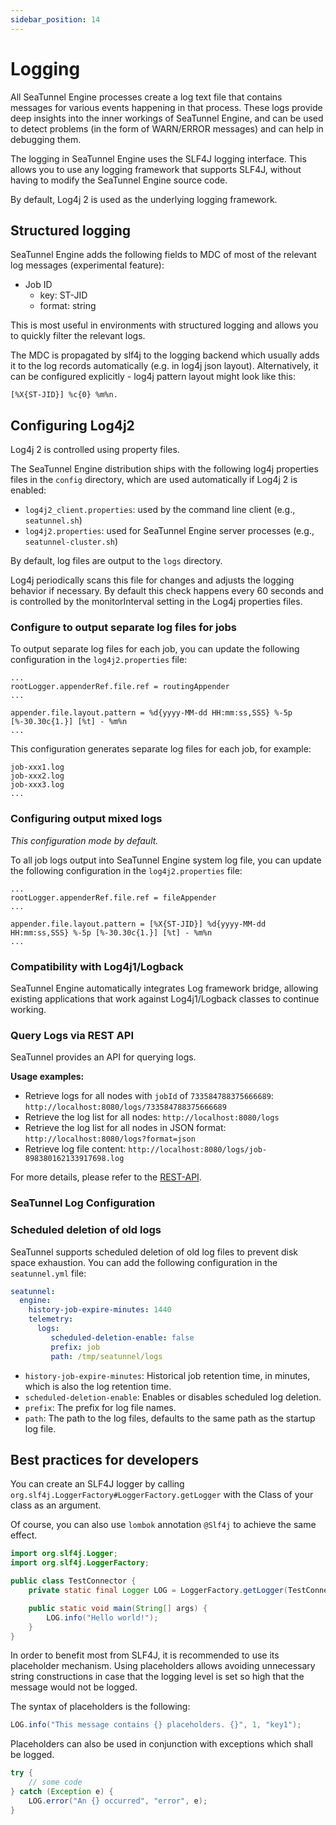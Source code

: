 ```yaml
---
sidebar_position: 14
---
```


# Logging

All SeaTunnel Engine processes create a log text file that contains messages for various events happening in that process. These logs provide deep insights into the inner workings of SeaTunnel Engine, and can be used to detect problems (in the form of WARN/ERROR messages) and can help in debugging them.

The logging in SeaTunnel Engine uses the SLF4J logging interface. This allows you to use any logging framework that supports SLF4J, without having to modify the SeaTunnel Engine source code.

By default, Log4j 2 is used as the underlying logging framework.

## Structured logging

SeaTunnel Engine adds the following fields to MDC of most of the relevant log messages (experimental feature):

- Job ID
  - key: ST-JID
  - format: string

This is most useful in environments with structured logging and allows you to quickly filter the relevant logs.

The MDC is propagated by slf4j to the logging backend which usually adds it to the log records automatically (e.g. in log4j json layout). Alternatively, it can be configured explicitly - log4j pattern layout might look like this:

```properties
[%X{ST-JID}] %c{0} %m%n.
```

## Configuring Log4j2

Log4j 2 is controlled using property files.

The SeaTunnel Engine distribution ships with the following log4j properties files in the `config` directory, which are used automatically if Log4j 2 is enabled:

- `log4j2_client.properties`: used by the command line client (e.g., `seatunnel.sh`)
- `log4j2.properties`: used for SeaTunnel Engine server processes (e.g., `seatunnel-cluster.sh`)

By default, log files are output to the `logs` directory.

Log4j periodically scans this file for changes and adjusts the logging behavior if necessary. By default this check happens every 60 seconds and is controlled by the monitorInterval setting in the Log4j properties files.

### Configure to output separate log files for jobs

To output separate log files for each job, you can update the following configuration in the `log4j2.properties` file:

```properties
...
rootLogger.appenderRef.file.ref = routingAppender
...

appender.file.layout.pattern = %d{yyyy-MM-dd HH:mm:ss,SSS} %-5p [%-30.30c{1.}] [%t] - %m%n
...
```

This configuration generates separate log files for each job, for example:

```
job-xxx1.log
job-xxx2.log
job-xxx3.log
...
```

### Configuring output mixed logs

*This configuration mode by default.*

To all job logs output into SeaTunnel Engine system log file, you can update the following configuration in the `log4j2.properties` file:

```properties
...
rootLogger.appenderRef.file.ref = fileAppender
...

appender.file.layout.pattern = [%X{ST-JID}] %d{yyyy-MM-dd HH:mm:ss,SSS} %-5p [%-30.30c{1.}] [%t] - %m%n
...
```

### Compatibility with Log4j1/Logback

SeaTunnel Engine automatically integrates Log framework bridge, allowing existing applications that work against Log4j1/Logback classes to continue working.

### Query Logs via REST API

SeaTunnel provides an API for querying logs.

**Usage examples:**
- Retrieve logs for all nodes with `jobId` of `733584788375666689`: `http://localhost:8080/logs/733584788375666689`
- Retrieve the log list for all nodes: `http://localhost:8080/logs`
- Retrieve the log list for all nodes in JSON format: `http://localhost:8080/logs?format=json`
- Retrieve log file content: `http://localhost:8080/logs/job-898380162133917698.log`

For more details, please refer to the [REST-API](rest-api-v2.md).

### SeaTunnel Log Configuration

### Scheduled deletion of old logs

SeaTunnel supports scheduled deletion of old log files to prevent disk space exhaustion. You can add the following configuration in the `seatunnel.yml` file:

```yaml
seatunnel:
  engine:
    history-job-expire-minutes: 1440
    telemetry:
      logs:
         scheduled-deletion-enable: false
         prefix: job
         path: /tmp/seatunnel/logs
```

- `history-job-expire-minutes`: Historical job retention time, in minutes, which is also the log retention time.
- `scheduled-deletion-enable`: Enables or disables scheduled log deletion.
- `prefix`: The prefix for log file names.
- `path`: The path to the log files, defaults to the same path as the startup log file.

## Best practices for developers

You can create an SLF4J logger by calling `org.slf4j.LoggerFactory#LoggerFactory.getLogger` with the Class of your class as an argument.

Of course, you can also use `lombok` annotation `@Slf4j` to achieve the same effect.

```java
import org.slf4j.Logger;
import org.slf4j.LoggerFactory;

public class TestConnector {
	private static final Logger LOG = LoggerFactory.getLogger(TestConnector.class);

	public static void main(String[] args) {
		LOG.info("Hello world!");
	}
}
```

In order to benefit most from SLF4J, it is recommended to use its placeholder mechanism. Using placeholders allows avoiding unnecessary string constructions in case that the logging level is set so high that the message would not be logged.

The syntax of placeholders is the following:

```java
LOG.info("This message contains {} placeholders. {}", 1, "key1");
```

Placeholders can also be used in conjunction with exceptions which shall be logged.

```java
try {
    // some code
} catch (Exception e) {
    LOG.error("An {} occurred", "error", e);
}
```